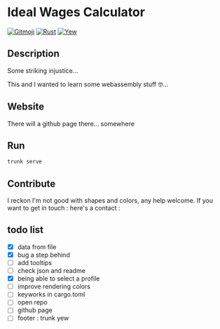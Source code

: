 # Ideal Wages Calculator

[![Gitmoji](https://img.shields.io/badge/gitmoji-%20😜%20😍-FFDD67.svg)](https://gitmoji.dev)
[![Rust](https://img.shields.io/badge/Rust-000000?logo=rust&logoColor=white)](https://www.rust-lang.org/)
[![Yew](https://img.shields.io/badge/Yew-000000.svg)](https://yew.rs/)

## Description

Some striking injustice...

This and I wanted to learn some webassembly stuff 🤓...

## Website

There will a github page there... somewhere

## Run

```bash
trunk serve
```

## Contribute

I reckon I'm not good with shapes and colors, any help welcome. If you want to get in touch : here's a contact :

## todo list

- [x] data from file
- [x] bug a step behind
- [ ] add tooltips
- [ ] check json and readme
- [x] being able to select a profile
- [ ] improve rendering colors
- [ ] keyworks in cargo.toml
- [ ] open repo
- [ ] github page
- [ ] footer : trunk yew

